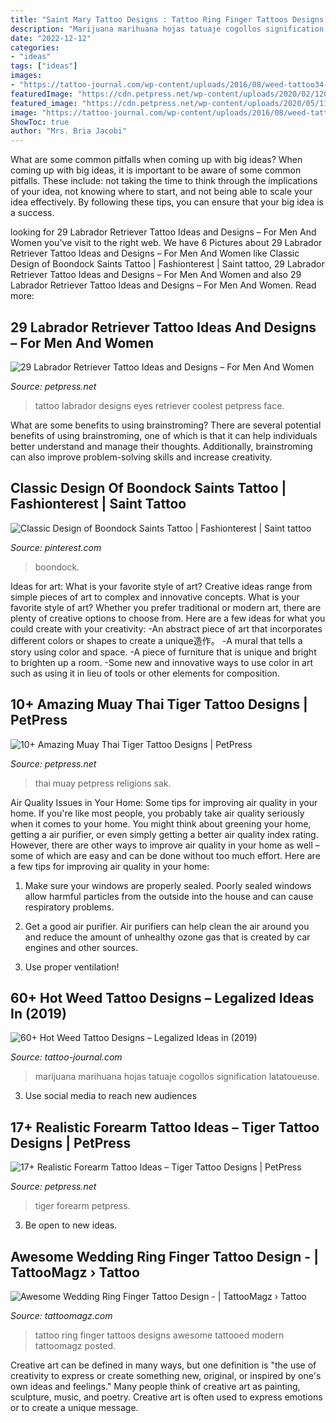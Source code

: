 ```yaml
---
title: "Saint Mary Tattoo Designs : Tattoo Ring Finger Tattoos Designs Awesome Tattooed Modern Tattoomagz Posted"
description: "Marijuana marihuana hojas tatuaje cogollos signification latatoueuse"
date: "2022-12-12"
categories:
- "ideas"
tags: ["ideas"]
images:
- "https://tattoo-journal.com/wp-content/uploads/2016/08/weed-tattoo34-650x650.jpg"
featuredImage: "https://cdn.petpress.net/wp-content/uploads/2020/02/12045221/labrador-tattoo-eyes.jpg"
featured_image: "https://cdn.petpress.net/wp-content/uploads/2020/05/11235054/muay-thai-tiger-tattoo-animal.jpg"
image: "https://tattoo-journal.com/wp-content/uploads/2016/08/weed-tattoo34-650x650.jpg"
ShowToc: true
author: "Mrs. Bria Jacobi"
---
```



What are some common pitfalls when coming up with big ideas?
When coming up with big ideas, it is important to be aware of some common pitfalls. These include: not taking the time to think through the implications of your idea, not knowing where to start, and not being able to scale your idea effectively. By following these tips, you can ensure that your big idea is a success.

	

		
looking for 29 Labrador Retriever Tattoo Ideas and Designs – For Men And Women you've visit to the right web. We have 6 Pictures about 29 Labrador Retriever Tattoo Ideas and Designs – For Men And Women like Classic Design of Boondock Saints Tattoo | Fashionterest | Saint tattoo, 29 Labrador Retriever Tattoo Ideas and Designs – For Men And Women and also 29 Labrador Retriever Tattoo Ideas and Designs – For Men And Women. Read more:
		
    
## 29 Labrador Retriever Tattoo Ideas And Designs – For Men And Women

<img loading=lazy src="https://cdn.petpress.net/wp-content/uploads/2020/02/12045221/labrador-tattoo-eyes.jpg" onerror="this.onerror=null;this.src='https://tse2.mm.bing.net/th?id=OIP.RFFFj_7NAyy8dw6X57jvgQHaLF&amp;pid=15.1';" alt="29 Labrador Retriever Tattoo Ideas and Designs – For Men And Women">

_Source: petpress.net_

>tattoo labrador designs eyes retriever coolest petpress face. 

	

What are some benefits to using brainstroming?
There are several potential benefits of using brainstroming, one of which is that it can help individuals better understand and manage their thoughts. Additionally, brainstroming can also improve problem-solving skills and increase creativity.

    
## Classic Design Of Boondock Saints Tattoo | Fashionterest | Saint Tattoo

<img loading=lazy src="https://i.pinimg.com/736x/85/42/2f/85422ff20e89af3cef6780efcfed07bc.jpg" onerror="this.onerror=null;this.src='https://tse2.mm.bing.net/th?id=OIP.nswq5jExSmkXmKTcB8p3zQHaJ3&amp;pid=15.1';" alt="Classic Design of Boondock Saints Tattoo | Fashionterest | Saint tattoo">

_Source: pinterest.com_

>boondock. 

	

Ideas for art: What is your favorite style of art?
Creative ideas range from simple pieces of art to complex and innovative concepts. What is your favorite style of art? Whether you prefer traditional or modern art, there are plenty of creative options to choose from. Here are a few ideas for what you could create with your creativity: 
-An abstract piece of art that incorporates different colors or shapes to create a unique造作。
-A mural that tells a story using color and space.
-A piece of furniture that is unique and bright to brighten up a room.
-Some new and innovative ways to use color in art such as using it in lieu of tools or other elements for composition.

    
## 10+ Amazing Muay Thai Tiger Tattoo Designs | PetPress

<img loading=lazy src="https://cdn.petpress.net/wp-content/uploads/2020/05/11235054/muay-thai-tiger-tattoo-animal.jpg" onerror="this.onerror=null;this.src='https://tse4.mm.bing.net/th?id=OIP.lhXDBWne5j9rRbXl2DwcIAHaJQ&amp;pid=15.1';" alt="10+ Amazing Muay Thai Tiger Tattoo Designs | PetPress">

_Source: petpress.net_

>thai muay petpress religions sak. 

	

Air Quality Issues in Your Home: Some tips for improving air quality in your home.
If you're like most people, you probably take air quality seriously when it comes to your home. You might think about greening your home, getting a air purifier, or even simply getting a better air quality index rating. However, there are other ways to improve air quality in your home as well – some of which are easy and can be done without too much effort. Here are a few tips for improving air quality in your home: 
1) Make sure your windows are properly sealed. Poorly sealed windows allow harmful particles from the outside into the house and can cause respiratory problems.

2) Get a good air purifier. Air purifiers can help clean the air around you and reduce the amount of unhealthy ozone gas that is created by car engines and other sources.

3) Use proper ventilation!

    
## 60+ Hot Weed Tattoo Designs – Legalized Ideas In (2019)

<img loading=lazy src="https://tattoo-journal.com/wp-content/uploads/2016/08/weed-tattoo34-650x650.jpg" onerror="this.onerror=null;this.src='https://tse2.mm.bing.net/th?id=OIP.YOfa16V86fusUkRvA2_O1wHaHa&amp;pid=15.1';" alt="60+ Hot Weed Tattoo Designs – Legalized Ideas in (2019)">

_Source: tattoo-journal.com_

>marijuana marihuana hojas tatuaje cogollos signification latatoueuse. 

	

3. Use social media to reach new audiences

    
## 17+ Realistic Forearm Tattoo Ideas – Tiger Tattoo Designs | PetPress

<img loading=lazy src="https://cdn.petpress.net/wp-content/uploads/2020/04/12002144/tiger-forearm-tattoo-768x1152.jpg" onerror="this.onerror=null;this.src='https://tse1.mm.bing.net/th?id=OIP.QBJbHKr-Fdgfmq86I9W-QQHaLH&amp;pid=15.1';" alt="17+ Realistic Forearm Tattoo Ideas – Tiger Tattoo Designs | PetPress">

_Source: petpress.net_

>tiger forearm petpress. 

	

3. Be open to new ideas.

    
## Awesome Wedding Ring Finger Tattoo Design - | TattooMagz › Tattoo

<img loading=lazy src="https://tattoomagz.com/wp-content/uploads/wedding-ring-finger-tattoos-tattoo-ring-designs-image-buildlicious-61386.jpg" onerror="this.onerror=null;this.src='https://tse3.mm.bing.net/th?id=OIP.rw7QqPKcfDQRSBQRqafbBQDgEs&amp;pid=15.1';" alt="Awesome Wedding Ring Finger Tattoo Design - | TattooMagz › Tattoo">

_Source: tattoomagz.com_

>tattoo ring finger tattoos designs awesome tattooed modern tattoomagz posted. 

	

Creative art can be defined in many ways, but one definition is "the use of creativity to express or create something new, original, or inspired by one's own ideas and feelings." Many people think of creative art as painting, sculpture, music, and poetry. Creative art is often used to express emotions or to create a unique message.

